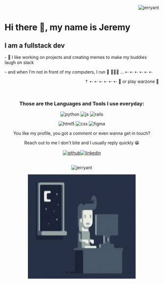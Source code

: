 <!-- My views -->
<p align="right"> <img src="https://komarev.com/ghpvc/?username=jerryant&label=Profile%20views&color=0e75b6&style=flat" alt="jerryant" /> </p> 

<!-- about me section -->
<h1> Hi there 👋, my name is Jeremy </h1>
<h2> I am a fullstack dev </h2>
<!-- Quick description -->

<p>- 🐜  I like working on projects and creating memes to make my buddies laugh on slack</p>
<p>-   and when I'm not in front of my computers, I run                 🏁 🏃🏼‍♂️ ...  ⇠ ⇠ ⇠ ⇠ ⇠ ⇠  </p>
<p align="right"> ⇡ ⇠ ⇠ ⇠ ⇠ ⇠ ⇠ 🏡        or play warzone 🚁 </p>



</br>

<!-- skills section -->
<h3 align="center">Those are the Languages and Tools I use everyday:</h3>
<div align="center">
<!-- back end icon  -->
  <p>

<img src="https://cdn.jsdelivr.net/gh/devicons/devicon/icons/python/python-original-wordmark.svg" alt="python" height="40"/>
<!--  JS  -->
<img src="https://www.vectorlogo.zone/logos/javascript/javascript-icon.svg" alt="js" height="40"/>
<!-- rails -->
<img src="https://cdn.jsdelivr.net/gh/devicons/devicon/icons/rails/rails-plain-wordmark.svg" alt="rails" height="40"/></blank></blank>
<!--     <img src="https://www.vectorlogo.zone/logos/ruby-lang/ruby-lang-icon.svg" alt="ruby" height="40" /></blank></blank> -->
<!-- middle -->
<!--  git  -->
<!--   <img src="https://www.vectorlogo.zone/logos/git-scm/git-scm-icon.svg" alt="git" height="40"/></blank> </blank> -->
<!-- sublime -->
<!--     <img src="https://user-images.githubusercontent.com/80538704/141020072-23c9fea3-af87-4406-8584-26ff9618a3f3.png" alt="sublime" height="40"/> -->

<!-- front end icon  -->
  <img src="https://www.vectorlogo.zone/logos/w3_html5/w3_html5-ar21.svg" alt="html5" height="40"/></blank></blank>
  <img src="https://www.vectorlogo.zone/logos/w3_css/w3_css-ar21.svg" alt="css" height="40"/></blank>
  <img src="https://www.vectorlogo.zone/logos/figma/figma-icon.svg" alt="figma" height="40"/></blank></blank>
  </p>
</div>
<!-- <h3 align="center">but I also happen to use these fellas when needed:</h3> -->
<!-- <div align="center"> -->
  <p>
<!--     <img src="https://cdn.jsdelivr.net/gh/devicons/devicon/icons/bootstrap/bootstrap-plain-wordmark.svg" alt="bootstrap" height="40"/> -->
<!-- sass -->
<!--     <img src="https://cdn.jsdelivr.net/gh/devicons/devicon/icons/sass/sass-original.svg"  alt="sass" height="40"/> -->
<!-- wordpress -->
<!--     <img src="https://cdn.jsdelivr.net/gh/devicons/devicon/icons/wordpress/wordpress-plain-wordmark.svg" alt="wordpress" height="40"/> -->
<!-- photoshop     -->
<!--     <img src="https://cdn.jsdelivr.net/gh/devicons/devicon/icons/photoshop/photoshop-plain.svg" alt="photoshop" height="40"/> -->
<!-- react -->
<!--     <img src="https://cdn.jsdelivr.net/gh/devicons/devicon/icons/react/react-original-wordmark.svg" alt="react" height="40"/> -->
<!-- heroku     -->
<!--     <img src="https://cdn.jsdelivr.net/gh/devicons/devicon/icons/heroku/heroku-plain-wordmark.svg" alt="heroku" height="40"/> -->
    
 
    
    
    
    
    
    
<!--   </p>
</div>

<br/>

  <h3 align="center" >These are the projects I've been working on with my amazing compadres:  </h3>
<div align="center"> 
  <a href="https://rentamon.herokuapp.com/" target="blank">
    <img src="https://user-images.githubusercontent.com/80538704/141033691-36765af0-4057-4d08-bcf6-9817fdbbbb5c.png" height="40"  alt ="rentAMon"></a>
  <a href="http://www.cleankuts.com" target="blank"><img src="https://user-images.githubusercontent.com/80538704/140977171-a995dec0-fb2b-4f93-b2f1-19deceef06e3.png" height="40"  alt ="Clean Kut's"></a>
</div>   -->

  <!-- contact me section -->
  <!-- linkedin and github icons and links  -->
<!-- </p> -->

<p align="center">You like my profile, you got a comment or even wanna get in touch?</p> 
<p align="center">Reach out to me I don't bite and I usually reply quickly 😁 </p>
<div align="center">
  <a href="https://github.com/JerryAnt" target="blank"><img align="center" src='https://user-images.githubusercontent.com/80538704/141606159-140bcfd3-919c-467b-ae74-24e249760c42.png' alt='github' height='40' color="#ffffff"></a><a href="https://www.linkedin.com/in/https://www.linkedin.com/in/jeremy-antoine-cool-dev-for-hire" target="blank"><img align="center" src='https://user-images.githubusercontent.com/80538704/141606177-28eb69d0-675f-4b1c-a7f8-d20bda6232a6.png' alt='linkedin' height='40' ></a>

</div>
<br/>

<!--  contributions streak longest streak -->
<p align="center"><img  src="https://github-readme-streak-stats.herokuapp.com/?user=jerryant&" alt="jerryant" width='70%'/> </p>
<!-- <br/>

<strong> I may seem inactive on github and you are perfectly right. But don't worry I haven't been kidnapped: I am polishing my skills on react through codeAcademy (https://www.codecademy.com/) and frontendmasters classes (https://frontendmasters.com/). </strong>
  -->
<br/>
<!-- animated gif -->
<p align="center"> 
  <img src="https://raw.githubusercontent.com/AVS1508/AVS1508/master/assets/Night-Coding.gif" height='340' width='70%' >
</p>


<!-- My stats -->

<br/>

<!-- most used languages -->
<!-- <p><img align="center" src="https://github-readme-stats.vercel.app/api/top-langs?username=jerryant&show_icons=true&locale=en&layout=compact" alt="jerryant" /></p> -->

<!-- <p>&nbsp;<img align="right" src="https://github-readme-stats.vercel.app/api?username=jerryant&show_icons=true&locale=en" alt="jerryant" /></p> -->
